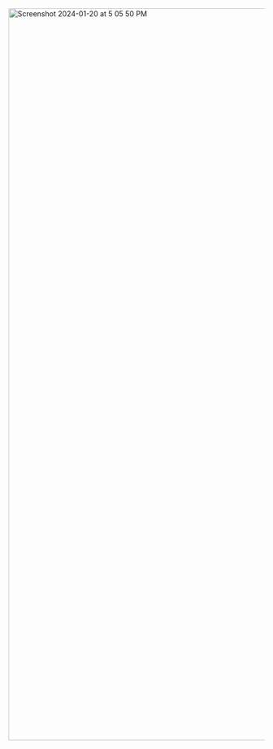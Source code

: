 <img width="1440" alt="Screenshot 2024-01-20 at 5 05 50 PM" src="https://github.com/arpitac01/skills-connect-the-dots/assets/156526342/5503fcd4-b6d6-41e4-806c-b667c7e97a61">
